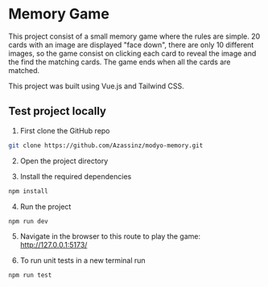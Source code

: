 # Memory Game

This project consist of a small memory game where the rules are simple. 20 cards with an image are displayed "face down", there are only 10 different images, so the game consist on clicking each card to reveal the image and the find the matching cards. The game ends when all the cards are matched.

This project was built using Vue.js and Tailwind CSS.

## Test project locally

1. First clone the GitHub repo

```sh
git clone https://github.com/Azassinz/modyo-memory.git
```

2. Open the project directory

3. Install the required dependencies

```sh
npm install
```
 4. Run the project

```sh
npm run dev
```

5. Navigate in the browser to this route to play the game: http://127.0.0.1:5173/

6. To run unit tests in a new terminal run

```sh
npm run test
```